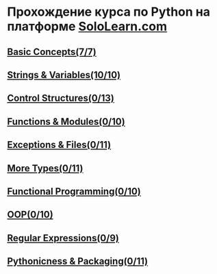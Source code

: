 # Прохождение курса по Python на платформе [SoloLearn.com](https://www.sololearn.com/)

## [Basic Concepts(7/7)]()
## [Strings & Variables(10/10)]()
## [Control Structures(0/13)]()
## [Functions & Modules(0/10)]()
## [Exceptions & Files(0/11)]()
## [More Types(0/11)]()
## [Functional Programming(0/10)]()
## [OOP(0/10)]()
## [Regular Expressions(0/9)]()
## [Pythonicness & Packaging(0/11)]()
